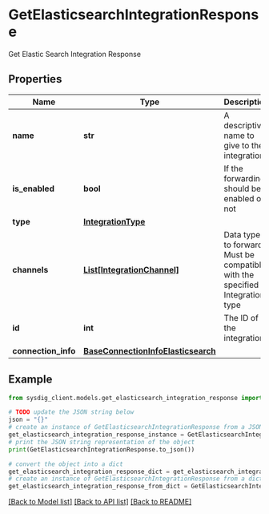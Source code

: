 # GetElasticsearchIntegrationResponse

Get Elastic Search Integration Response

## Properties

Name | Type | Description | Notes
------------ | ------------- | ------------- | -------------
**name** | **str** | A descriptive name to give to the integration | 
**is_enabled** | **bool** | If the forwarding should be enabled or not | [default to True]
**type** | [**IntegrationType**](IntegrationType.md) |  | 
**channels** | [**List[IntegrationChannel]**](IntegrationChannel.md) | Data types to forward. Must be compatible with the specified Integration type | 
**id** | **int** | The ID of the integration | 
**connection_info** | [**BaseConnectionInfoElasticsearch**](BaseConnectionInfoElasticsearch.md) |  | 

## Example

```python
from sysdig_client.models.get_elasticsearch_integration_response import GetElasticsearchIntegrationResponse

# TODO update the JSON string below
json = "{}"
# create an instance of GetElasticsearchIntegrationResponse from a JSON string
get_elasticsearch_integration_response_instance = GetElasticsearchIntegrationResponse.from_json(json)
# print the JSON string representation of the object
print(GetElasticsearchIntegrationResponse.to_json())

# convert the object into a dict
get_elasticsearch_integration_response_dict = get_elasticsearch_integration_response_instance.to_dict()
# create an instance of GetElasticsearchIntegrationResponse from a dict
get_elasticsearch_integration_response_from_dict = GetElasticsearchIntegrationResponse.from_dict(get_elasticsearch_integration_response_dict)
```
[[Back to Model list]](../README.md#documentation-for-models) [[Back to API list]](../README.md#documentation-for-api-endpoints) [[Back to README]](../README.md)


